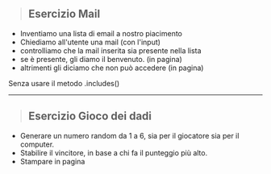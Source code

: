 > ## Esercizio Mail
- Inventiamo una lista di email a nostro piacimento
- Chiediamo all'utente una mail (con l'input)
- controlliamo che la mail inserita sia presente nella lista
- se è presente, gli diamo il benvenuto. (in pagina)
- altrimenti gli diciamo che non può accedere (in pagina)

Senza usare il metodo .includes()

---

> ## Esercizio Gioco dei dadi
- Generare un numero random da 1 a 6, sia per il giocatore sia per il computer.
- Stabilire il vincitore, in base a chi fa il punteggio più alto.
- Stampare in pagina



